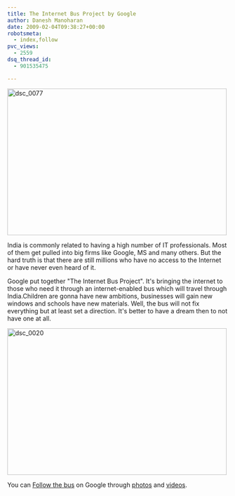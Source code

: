 ```yaml
---
title: The Internet Bus Project by Google
author: Danesh Manoharan
date: 2009-02-04T09:38:27+00:00
robotsmeta:
  - index,follow
pvc_views:
  - 2559
dsq_thread_id:
  - 901535475

---
```

<img loading="lazy" class="alignnone size-medium wp-image-1231" title="dsc_0077" src="/wp-content/uploads/2009/02/dsc_0077-500x334.jpg" alt="dsc_0077" width="500" height="334" srcset="/wp-content/uploads/2009/02/dsc_0077-500x334.jpg 500w, /wp-content/uploads/2009/02/dsc_0077-1024x685.jpg 1024w, /wp-content/uploads/2009/02/dsc_0077.jpg 1152w" sizes="(max-width: 500px) 100vw, 500px" />

India is commonly related to having a high number of IT professionals. Most of them get pulled into big firms like Google, MS and many others. But the hard truth is that there are still millions who have no access to the Internet or have never even heard of it.

Google put together "The Internet Bus Project". It's bringing the internet to those who need it through an internet-enabled bus which will travel through India.Children are gonna have new ambitions, businesses will gain new windows and schools have new materials. Well, the bus will not fix everything but at least set a direction. It's better to have a dream then to not have one at all.

<img loading="lazy" class="alignnone size-medium wp-image-1232" title="dsc_0020" src="/wp-content/uploads/2009/02/dsc_0020-500x334.jpg" alt="dsc_0020" width="500" height="334" srcset="/wp-content/uploads/2009/02/dsc_0020-500x334.jpg 500w, /wp-content/uploads/2009/02/dsc_0020-1024x685.jpg 1024w, /wp-content/uploads/2009/02/dsc_0020.jpg 1152w" sizes="(max-width: 500px) 100vw, 500px" /> 

You can [Follow the bus][1] on Google through [photos][2] and [videos][3].

 [1]: http://www.google.co.in/intl/en/landing/internetbus/
 [2]: http://picasaweb.google.com/internetbusindia/
 [3]: http://www.youtube.com/internetbus?view=videos